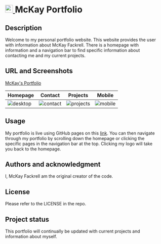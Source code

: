 # <a href="URL" target="_blank" rel="noreferrer"> <img src="https://user-images.githubusercontent.com/110206514/218222658-118c6e5c-af6d-49c8-b747-dfa0b217ea05.png" alt="react" width="25" height="25"/> </a> McKay Portfolio 


## Description

Welcome to my personal portfolio website. This website provides the user with information about McKay Fackrell. There is a homepage with information and a navigation bar to find specific information about contacting me and my current projects. 

## URL and Screenshots
[McKay's Portfolio](https://mckayfackrell.github.io/mckay-portfolio/)

| Homepage | Contact | Projects | Mobile |
|---------|---------|---------|---------|
| ![desktop](https://user-images.githubusercontent.com/110206514/220790844-9da37ee5-196a-44c0-b053-3793d8c0ae66.jpg)|  ![contact](https://user-images.githubusercontent.com/110206514/220790842-4d6154dd-d140-4f58-8a4d-1243ebf70066.jpg)| ![projects](https://user-images.githubusercontent.com/110206514/220790850-e719cb91-7247-4cde-b683-2ecd0f96da10.jpg) | ![mobile](https://user-images.githubusercontent.com/110206514/220790847-82cce596-6fa1-43c0-a7e2-1c16a3fd6d5f.jpg)

## Usage
My portfolio is live using GitHub pages on this [link](https://mckayfackrell.github.io/mckay-portfolio/). You can then navigate through my portfolio by scrolling down the homepage or clicking the specific pages in the navigation bar at the top. Clicking my logo will take you back to the homepage.

## Authors and acknowledgment
I, McKay Fackrell am the original creator of the code.

## License

Please refer to the LICENSE in the repo.

## Project status
This portfolio will continually be updated with current projects and information about myself. 
